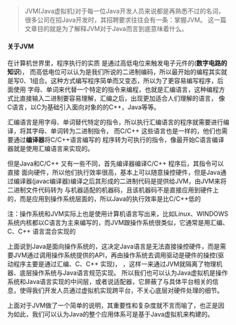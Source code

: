 > JVM(Java虚拟机)对于每一位Java开发人员来说都是再熟悉不过的名词，很多公司在招Java开发时，其招聘要求往往会有一条：掌握JVM。
这一篇文章目的就是为了解释JVM对于Java而言到底意味着什么。

#### 关于JVM

在计算机世界里，程序执行的实质 是通过高低电位来触发电子元件的(**数字电路的知识**)，
而高低电位可以认为是我们所说的二进制编码，所以最开始的编程其实就是写0、1组合。这种方式编写程序简单而又变态，所以为了更容易编写程序，后面使用
字母、单词来代替一个特定的指令来编程，也就是汇编语言，这种编程方式比直接输入二进制要容易理解，汇编之后，出现更加适合人们理解的语言，
像C语言，以C为基础引入面向对象的的C++，Java等等。

汇编语言是用字母、单词替代特定的指令，所以执行汇编语言的程序就需要进行编译，将其字母、单词转为二进制指令，
而C/C++ 这些语言也是一样的，他们也需要通过**编译器**将C/C++语言编写的
程序转为可执行的指令，像最开始C语言编译器就是使用汇编语言来实现的。

但是Java和C/C++ 又有一些不同，首先编译器编译C/C++ 程序后，其指令可以直接
面向硬件，所以他们执行效率很高，基本上可以随意操控硬件，但是Java通过编译器(javac编译器)编译之后其形成的二进制代码是提供给JVM，由JVM来将二进制文件代码转为
与机器适配的机器码，且该机器码不是直接应用到硬件上的，而是应用到操作系统层面的，所以Java的执行效率是比C/C++低的

注：操作系统和JVM实际上也是使用计算机语言写出来，比如Linux、WINDOWS系统内核都以C语言为主来编写的，而JVM跟操作系统很类似，它通常是用汇编、C、C++ 语言混合实现的

上面说到Java是面向操作系统的，这决定Java语言是无法直接操控硬件，而是需要JVM通过调用操作系统提供的API，再由操作系统去调用驱动是硬件的操控(驱动程序主要是通过汇编、C、C++ 实现)，
，这样一来通过JVM就隔离了物理机器、底层操作系统与Java语言规范实现。
所以我们也可以认为Java虚拟机是操作系统和Java语言实现的中间层，或者说适配器，它屏蔽了与具体平台相关的信息，使得我们开发人员通过虚拟机实现跨平台，不关心底层对硬件处理的细节。

上面对于JVM做了一个简单的说明，其重要性和复杂度就不言而喻了，也正是因为如此，我们可以认为Java的整个应用体系可是基于Java虚拟机来构建的。